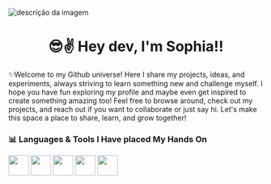 ![descrição da imagem](https://i.postimg.cc/HkkKpvrc/b5ab1a3bee5ae2f5f42af6a11570f820.jpg)
 <h1 align="center"> 😎✌️ Hey dev, I'm Sophia!!</h1>
 ✨Welcome to my Github universe! Here I share my projects, ideas, and experiments, always striving to learn something new and challenge myself. I hope you have fun exploring my profile and maybe even get inspired to create something amazing too! Feel free to browse around, check out my projects, and reach out if you want to collaborate or just say hi. Let's make this space a place to share, learn, and grow together!



### 📊 Languages & Tools I Have placed My Hands On

<p align="left">
  <img src="https://cdn.jsdelivr.net/gh/devicons/devicon/icons/aarch64/aarch64-original.svg" width="40" height="40"/>
  <img src="https://cdn.jsdelivr.net/gh/devicons/devicon/icons/html5/html5-original.svg" width="40" height="40"/>
  <img src="https://cdn.jsdelivr.net/gh/devicons/devicon/icons/css3/css3-original.svg" width="40" height="40"/>
  <img src="https://cdn.jsdelivr.net/gh/devicons/devicon/icons/javascript/javascript-original.svg" width="40" height="40"/>
  <img src="https://cdn.jsdelivr.net/gh/devicons/devicon/icons/python/python-original.svg" width="40" height="40"/>
</p>




